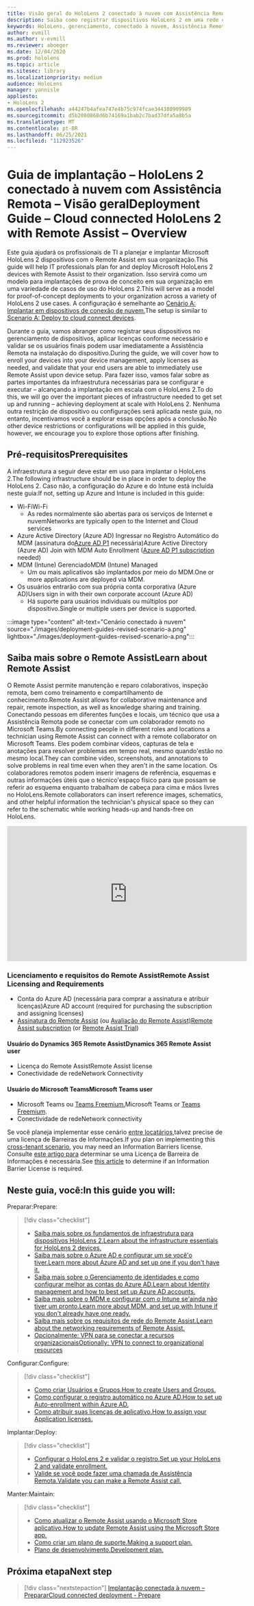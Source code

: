 ```yaml
---
title: Visão geral do HoloLens 2 conectado à nuvem com Assistência Remota
description: Saiba como registrar dispositivos HoloLens 2 em uma rede conectada à nuvem usando o Dynamics 365 Remote Assist.
keywords: HoloLens, gerenciamento, conectado à nuvem, Assistência Remota, AAD, Azure AD, MDM, Dispositivos móveis Gerenciamento de Dispositivos
author: evmill
ms.author: v-evmill
ms.reviewer: aboeger
ms.date: 12/04/2020
ms.prod: hololens
ms.topic: article
ms.sitesec: library
ms.localizationpriority: medium
audience: HoloLens
manager: yannisle
appliesto:
- HoloLens 2
ms.openlocfilehash: a44247b4afea747e4b75c974fcae344380909989
ms.sourcegitcommit: d5b2080868d6b74169a1bab2c7bad37dfa5a8b5a
ms.translationtype: MT
ms.contentlocale: pt-BR
ms.lasthandoff: 06/25/2021
ms.locfileid: "112923526"
---
```

# <a name="deployment-guide--cloud-connected-hololens-2-with-remote-assist--overview"></a><span data-ttu-id="ad5de-104">Guia de implantação – HoloLens 2 conectado à nuvem com Assistência Remota – Visão geral</span><span class="sxs-lookup"><span data-stu-id="ad5de-104">Deployment Guide – Cloud connected HoloLens 2 with Remote Assist – Overview</span></span>

<span data-ttu-id="ad5de-105">Este guia ajudará os profissionais de TI a planejar e implantar Microsoft HoloLens 2 dispositivos com o Remote Assist em sua organização.</span><span class="sxs-lookup"><span data-stu-id="ad5de-105">This guide will help IT professionals plan for and deploy Microsoft HoloLens 2 devices with Remote Assist to their organization.</span></span> <span data-ttu-id="ad5de-106">Isso servirá como um modelo para implantações de prova de conceito em sua organização em uma variedade de casos de uso do HoloLens 2.</span><span class="sxs-lookup"><span data-stu-id="ad5de-106">This will serve as a model for proof-of-concept deployments to your organization across a variety of HoloLens 2 use cases.</span></span> <span data-ttu-id="ad5de-107">A configuração é semelhante ao [Cenário A: Implantar em dispositivos de conexão de nuvem.](https://docs.microsoft.com/hololens/common-scenarios#scenario-a)</span><span class="sxs-lookup"><span data-stu-id="ad5de-107">The setup is similar to [Scenario A: Deploy to cloud connect devices](https://docs.microsoft.com/hololens/common-scenarios#scenario-a).</span></span> 

<span data-ttu-id="ad5de-108">Durante o guia, vamos abranger como registrar seus dispositivos no gerenciamento de dispositivos, aplicar licenças conforme necessário e validar se os usuários finais podem usar imediatamente a Assistência Remota na instalação do dispositivo.</span><span class="sxs-lookup"><span data-stu-id="ad5de-108">During the guide, we will cover how to enroll your devices into your device management, apply licenses as needed, and validate that your end users are able to immediately use Remote Assist upon device setup.</span></span> <span data-ttu-id="ad5de-109">Para fazer isso, vamos falar sobre as partes importantes da infraestrutura necessárias para se configurar e executar – alcançando a implantação em escala com o HoloLens 2.</span><span class="sxs-lookup"><span data-stu-id="ad5de-109">To do this, we will go over the important pieces of infrastructure needed to get set up and running – achieving deployment at scale with HoloLens 2.</span></span> <span data-ttu-id="ad5de-110">Nenhuma outra restrição de dispositivo ou configurações será aplicada neste guia, no entanto, incentivamos você a explorar essas opções após a conclusão.</span><span class="sxs-lookup"><span data-stu-id="ad5de-110">No other device restrictions or configurations will be applied in this guide, however, we encourage you to explore those options after finishing.</span></span>

## <a name="prerequisites"></a><span data-ttu-id="ad5de-111">Pré-requisitos</span><span class="sxs-lookup"><span data-stu-id="ad5de-111">Prerequisites</span></span>

<span data-ttu-id="ad5de-112">A infraestrutura a seguir deve estar em uso para implantar o HoloLens 2.</span><span class="sxs-lookup"><span data-stu-id="ad5de-112">The following infrastructure should be in place in order to deploy the HoloLens 2.</span></span> <span data-ttu-id="ad5de-113">Caso não, a configuração do Azure e do Intune está incluída neste guia:</span><span class="sxs-lookup"><span data-stu-id="ad5de-113">If not, setting up Azure and Intune is included in this guide:</span></span>

- <span data-ttu-id="ad5de-114">Wi-Fi</span><span class="sxs-lookup"><span data-stu-id="ad5de-114">Wi-Fi</span></span>
    - <span data-ttu-id="ad5de-115">As redes normalmente são abertas para os serviços de Internet e nuvem</span><span class="sxs-lookup"><span data-stu-id="ad5de-115">Networks are typically open to the Internet and Cloud services</span></span>
- <span data-ttu-id="ad5de-116">Azure Active Directory (Azure AD) Ingressar no Registro Automático do MDM (assinatura do[Azure AD P1](https://docs.microsoft.com/azure/active-directory/fundamentals/active-directory-whatis) necessária)</span><span class="sxs-lookup"><span data-stu-id="ad5de-116">Azure Active Directory (Azure AD) Join with MDM Auto Enrollment ([Azure AD P1 subscription](https://docs.microsoft.com/azure/active-directory/fundamentals/active-directory-whatis) needed)</span></span>
- <span data-ttu-id="ad5de-117">MDM (Intune) Gerenciado</span><span class="sxs-lookup"><span data-stu-id="ad5de-117">MDM (Intune) Managed</span></span>
    - <span data-ttu-id="ad5de-118">Um ou mais aplicativos são implantados por meio do MDM.</span><span class="sxs-lookup"><span data-stu-id="ad5de-118">One or more applications are deployed via MDM.</span></span>
- <span data-ttu-id="ad5de-119">Os usuários entrarão com sua própria conta corporativa (Azure AD)</span><span class="sxs-lookup"><span data-stu-id="ad5de-119">Users sign in with their own corporate account (Azure AD)</span></span>
    - <span data-ttu-id="ad5de-120">Há suporte para usuários individuais ou múltiplos por dispositivo.</span><span class="sxs-lookup"><span data-stu-id="ad5de-120">Single or multiple users per device is supported.</span></span>

:::image type="content" alt-text="Cenário conectado à nuvem" source="./images/deployment-guides-revised-scenario-a.png" lightbox="./images/deployment-guides-revised-scenario-a.png":::


## <a name="learn-about-remote-assist"></a><span data-ttu-id="ad5de-122">Saiba mais sobre o Remote Assist</span><span class="sxs-lookup"><span data-stu-id="ad5de-122">Learn about Remote Assist</span></span>

<span data-ttu-id="ad5de-123">O Remote Assist permite manutenção e reparo colaborativos, inspeção remota, bem como treinamento e compartilhamento de conhecimento.</span><span class="sxs-lookup"><span data-stu-id="ad5de-123">Remote Assist allows for collaborative maintenance and repair, remote inspection, as well as knowledge sharing and training.</span></span> <span data-ttu-id="ad5de-124">Conectando pessoas em diferentes funções e locais, um técnico que usa a Assistência Remota pode se conectar com um colaborador remoto no Microsoft Teams.</span><span class="sxs-lookup"><span data-stu-id="ad5de-124">By connecting people in different roles and locations a technician using Remote Assist can connect with a remote collaborator on Microsoft Teams.</span></span> <span data-ttu-id="ad5de-125">Eles podem combinar vídeos, capturas de tela e anotações para resolver problemas em tempo real, mesmo quando&#39;estão no mesmo local.</span><span class="sxs-lookup"><span data-stu-id="ad5de-125">They can combine video, screenshots, and annotations to solve problems in real time even when they aren&#39;t in the same location.</span></span> <span data-ttu-id="ad5de-126">Os colaboradores remotos podem inserir imagens de referência, esquemas e outras informações úteis que o técnico&#39;espaço físico para que possam se referir ao esquema enquanto trabalham de cabeça para cima e mãos livres no HoloLens.</span><span class="sxs-lookup"><span data-stu-id="ad5de-126">Remote collaborators can insert reference images, schematics, and other helpful information the technician&#39;s physical space so they can refer to the schematic while working heads-up and hands-free on HoloLens.</span></span>

<iframe width="560" height="315" src="https://www.youtube.com/embed/d3YT8j0yYl0" frameborder="0" allow="accelerometer; autoplay; clipboard-write; encrypted-media; gyroscope; picture-in-picture" allowfullscreen></iframe>

### <a name="remote-assist-licensing-and-requirements"></a><span data-ttu-id="ad5de-127">Licenciamento e requisitos do Remote Assist</span><span class="sxs-lookup"><span data-stu-id="ad5de-127">Remote Assist Licensing and Requirements</span></span>

- <span data-ttu-id="ad5de-128">Conta do Azure AD (necessária para comprar a assinatura e atribuir licenças)</span><span class="sxs-lookup"><span data-stu-id="ad5de-128">Azure AD account (required for purchasing the subscription and assigning licenses)</span></span>
- <span data-ttu-id="ad5de-129">[Assinatura do Remote Assist](https://docs.microsoft.com/dynamics365/mixed-reality/remote-assist/buy-and-deploy-remote-assist) (ou [Avaliação do Remote Assist)](https://docs.microsoft.com/dynamics365/mixed-reality/remote-assist/try-remote-assist)</span><span class="sxs-lookup"><span data-stu-id="ad5de-129">[Remote Assist subscription](https://docs.microsoft.com/dynamics365/mixed-reality/remote-assist/buy-and-deploy-remote-assist) (or [Remote Assist Trial](https://docs.microsoft.com/dynamics365/mixed-reality/remote-assist/try-remote-assist))</span></span>
    
#### <a name="dynamics-365-remote-assist-user"></a><span data-ttu-id="ad5de-130">Usuário do Dynamics 365 Remote Assist</span><span class="sxs-lookup"><span data-stu-id="ad5de-130">Dynamics 365 Remote Assist user</span></span>

- <span data-ttu-id="ad5de-131">Licença do Remote Assist</span><span class="sxs-lookup"><span data-stu-id="ad5de-131">Remote Assist license</span></span>
- <span data-ttu-id="ad5de-132">Conectividade de rede</span><span class="sxs-lookup"><span data-stu-id="ad5de-132">Network Connectivity</span></span>

#### <a name="microsoft-teams-user"></a><span data-ttu-id="ad5de-133">Usuário do Microsoft Teams</span><span class="sxs-lookup"><span data-stu-id="ad5de-133">Microsoft Teams user</span></span>

- <span data-ttu-id="ad5de-134">Microsoft Teams ou [Teams Freemium.](https://products.office.com/microsoft-teams/free)</span><span class="sxs-lookup"><span data-stu-id="ad5de-134">Microsoft Teams or [Teams Freemium](https://products.office.com/microsoft-teams/free).</span></span>
- <span data-ttu-id="ad5de-135">Conectividade de rede</span><span class="sxs-lookup"><span data-stu-id="ad5de-135">Network connectivity</span></span>

<span data-ttu-id="ad5de-136">Se você planeja implementar esse cenário [entre locatários,](https://docs.microsoft.com/dynamics365/mixed-reality/remote-assist/cross-tenant-overview#scenario-2-leasing-services-to-other-tenants)talvez precise de uma licença de Barreiras de Informações.</span><span class="sxs-lookup"><span data-stu-id="ad5de-136">If you plan on implementing this [cross-tenant scenario](https://docs.microsoft.com/dynamics365/mixed-reality/remote-assist/cross-tenant-overview#scenario-2-leasing-services-to-other-tenants), you may need an Information Barriers license.</span></span> <span data-ttu-id="ad5de-137">Consulte [este artigo para](https://docs.microsoft.com/dynamics365/mixed-reality/remote-assist/cross-tenant-licensing-implementation#step-1-determine-if-information-barriers-are-necessary) determinar se uma Licença de Barreira de Informações é necessária.</span><span class="sxs-lookup"><span data-stu-id="ad5de-137">See [this article](https://docs.microsoft.com/dynamics365/mixed-reality/remote-assist/cross-tenant-licensing-implementation#step-1-determine-if-information-barriers-are-necessary) to determine if an Information Barrier License is required.</span></span>

## <a name="in-this-guide-you-will"></a><span data-ttu-id="ad5de-138">Neste guia, você:</span><span class="sxs-lookup"><span data-stu-id="ad5de-138">In this guide you will:</span></span>

<span data-ttu-id="ad5de-139">Preparar:</span><span class="sxs-lookup"><span data-stu-id="ad5de-139">Prepare:</span></span>

> [!div class="checklist"]
> - [<span data-ttu-id="ad5de-140">Saiba mais sobre os fundamentos de infraestrutura para dispositivos HoloLens 2.</span><span class="sxs-lookup"><span data-stu-id="ad5de-140">Learn about the infrastructure essentials for HoloLens 2 devices.</span></span>](hololens2-cloud-connected-prepare.md#infrastructure-essentials)
> - [<span data-ttu-id="ad5de-141">Saiba mais sobre o Azure AD e configurar um se você&#39;o tiver.</span><span class="sxs-lookup"><span data-stu-id="ad5de-141">Learn more about Azure AD and set up one if you don&#39;t have it.</span></span>](hololens2-cloud-connected-prepare.md#azure-active-directory)
> - [<span data-ttu-id="ad5de-142">Saiba mais sobre o Gerenciamento de identidades e como configurar melhor as contas do Azure AD.</span><span class="sxs-lookup"><span data-stu-id="ad5de-142">Learn about Identity management and how to best set up Azure AD accounts.</span></span>](hololens2-cloud-connected-prepare.md#identity-management)
> - [<span data-ttu-id="ad5de-143">Saiba mais sobre o MDM e configurar com o Intune se&#39;ainda não tiver um pronto.</span><span class="sxs-lookup"><span data-stu-id="ad5de-143">Learn more about MDM, and set up with Intune if you don&#39;t already have one ready.</span></span>](hololens2-cloud-connected-prepare.md#mobile-device-management)
> - [<span data-ttu-id="ad5de-144">Saiba mais sobre os requisitos de rede do Remote Assist.</span><span class="sxs-lookup"><span data-stu-id="ad5de-144">Learn about the networking requirements of Remote Assist.</span></span>](hololens2-cloud-connected-prepare.md#network)
> - [<span data-ttu-id="ad5de-145">Opcionalmente: VPN para se conectar a recursos organizacionais</span><span class="sxs-lookup"><span data-stu-id="ad5de-145">Optionally: VPN to connect to organizational resources</span></span>](hololens2-cloud-connected-prepare.md#optional-connect-your-hololens-to-vpn)

<span data-ttu-id="ad5de-146">Configurar:</span><span class="sxs-lookup"><span data-stu-id="ad5de-146">Configure:</span></span>

> [!div class="checklist"]
> - [<span data-ttu-id="ad5de-147">Como criar Usuários e Grupos.</span><span class="sxs-lookup"><span data-stu-id="ad5de-147">How to create Users and Groups.</span></span>](hololens2-cloud-connected-configure.md#azure-users-and-groups)
> - [<span data-ttu-id="ad5de-148">Como configurar o registro automático no Azure AD.</span><span class="sxs-lookup"><span data-stu-id="ad5de-148">How to set up Auto-enrollment within Azure AD.</span></span>](hololens2-cloud-connected-configure.md#auto-enrollment-on-hololens-2)
> - [<span data-ttu-id="ad5de-149">Como atribuir suas licenças de aplicativo.</span><span class="sxs-lookup"><span data-stu-id="ad5de-149">How to assign your Application licenses.</span></span>](hololens2-cloud-connected-configure.md#application-licenses)

<span data-ttu-id="ad5de-150">Implantar:</span><span class="sxs-lookup"><span data-stu-id="ad5de-150">Deploy:</span></span>

> [!div class="checklist"]
> - [<span data-ttu-id="ad5de-151">Configurar o HoloLens 2 e validar o registro.</span><span class="sxs-lookup"><span data-stu-id="ad5de-151">Set up your HoloLens 2 and validate enrollment.</span></span>](hololens2-cloud-connected-deploy.md#enrollment-validation)
> - [<span data-ttu-id="ad5de-152">Valide se você pode fazer uma chamada de Assistência Remota.</span><span class="sxs-lookup"><span data-stu-id="ad5de-152">Validate you can make a Remote Assist call.</span></span>](hololens2-cloud-connected-deploy.md#remote-assist-call-validation)

<span data-ttu-id="ad5de-153">Manter:</span><span class="sxs-lookup"><span data-stu-id="ad5de-153">Maintain:</span></span>

> [!div class="checklist"]
> - [<span data-ttu-id="ad5de-154">Como atualizar o Remote Assist usando o Microsoft Store aplicativo.</span><span class="sxs-lookup"><span data-stu-id="ad5de-154">How to update Remote Assist using the Microsoft Store app.</span></span>](hololens2-cloud-connected-maintain.md#updates)
> - [<span data-ttu-id="ad5de-155">Como criar um plano de suporte.</span><span class="sxs-lookup"><span data-stu-id="ad5de-155">Making a support plan.</span></span>](hololens2-cloud-connected-maintain.md#support-plan)
> - [<span data-ttu-id="ad5de-156">Plano de desenvolvimento.</span><span class="sxs-lookup"><span data-stu-id="ad5de-156">Development plan.</span></span>](hololens2-cloud-connected-maintain.md#development-plan)

## <a name="next-step"></a><span data-ttu-id="ad5de-157">Próxima etapa</span><span class="sxs-lookup"><span data-stu-id="ad5de-157">Next step</span></span>

> [!div class="nextstepaction"]
> [<span data-ttu-id="ad5de-158">Implantação conectada à nuvem – Preparar</span><span class="sxs-lookup"><span data-stu-id="ad5de-158">Cloud connected deployment - Prepare</span></span>](hololens2-cloud-connected-prepare.md)

